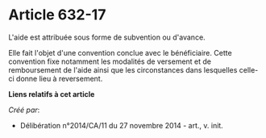 # Article 632-17

L'aide est attribuée sous forme de subvention ou d'avance. 

Elle fait l'objet d'une convention conclue avec le bénéficiaire. Cette convention fixe notamment les modalités de versement
et de remboursement de l'aide ainsi que les circonstances dans lesquelles celle-ci donne lieu à reversement.

**Liens relatifs à cet article**

_Créé par_:

  - Délibération n°2014/CA/11 du 27 novembre 2014 - art., v. init.
